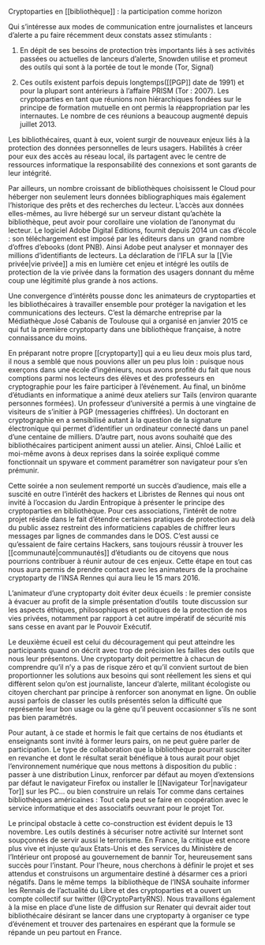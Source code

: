 Cryptoparties en [[bibliothèque]] : la participation comme horizon

  

Qui s’intéresse aux modes de communication entre journalistes et lanceurs d’alerte a pu faire récemment deux constats assez stimulants : 

1.  En dépit de ses besoins de protection très importants liés à ses activités passées ou actuelles de lanceurs d’alerte, Snowden utilise et promeut des outils qui sont à la portée de tout le monde (Tor, Signal)
    
2.  Ces outils existent parfois depuis longtemps([[PGP]] date de 1991) et pour la plupart sont antérieurs à l’affaire PRISM (Tor : 2007). Les cryptoparties en tant que réunions non hiérarchiques fondées sur le principe de formation mutuelle en ont permis la réappropriation par les internautes. Le nombre de ces réunions a beaucoup augmenté depuis juillet 2013.
    

  

Les bibliothécaires, quant à eux, voient surgir de nouveaux enjeux liés à la protection des données personnelles de leurs usagers. Habilités à créer pour eux des accès au réseau local, ils partagent avec le centre de ressources informatique la responsabilité des connexions et sont garants de leur intégrité.

Par ailleurs, un nombre croissant de bibliothèques choisissent le Cloud pour héberger non seulement leurs données bibliographiques mais également l’historique des prêts et des recherches du lecteur. L’accès aux données elles-mêmes, au livre hébergé sur un serveur distant qu’achète la bibliothèque, peut avoir pour corollaire une violation de l’anonymat du lecteur. Le logiciel Adobe Digital Editions, fournit depuis 2014 un cas d’école : son téléchargement est imposé par les éditeurs dans un  grand nombre d’offres d’ebooks (dont PNB). Ainsi Adobe peut analyser et monnayer des millions d’identifiants de lecteurs. La déclaration de l’IFLA sur la [[Vie privée|vie privée]] a mis en lumière cet enjeu et intégré les outils de protection de la vie privée dans la formation des usagers donnant du même coup une légitimité plus grande à nos actions. 

  

Une convergence d’intérêts pousse donc les animateurs de cryptoparties et les bibliothécaires à travailler ensemble pour protéger la navigation et les communications des lecteurs. C’est la démarche entreprise par la Médiathèque José Cabanis de Toulouse qui a organisé en janvier 2015 ce qui fut la première cryptoparty dans une bibliothèque française, à notre connaissance du moins. 

En préparant notre propre [[cryptoparty]] qui a eu lieu deux mois plus tard, il nous a semblé que nous pouvions aller un peu plus loin : puisque nous exerçons dans une école d’ingénieurs, nous avons profité du fait que nous comptions parmi nos lecteurs des élèves et des professeurs en cryptographie pour les faire participer à l’événement. Au final, un binôme d’étudiants en informatique a animé deux ateliers sur Tails (environ quarante personnes formées). Un professeur d’université a permis à une vingtaine de visiteurs de s’initier à PGP (messageries chiffrées). Un doctorant en cryptographie en a sensibilisé autant à la question de la signature électronique qui permet d’identifier un ordinateur connecté dans un panel d’une centaine de milliers. D’autre part, nous avons souhaité que des bibliothécaires participent animent aussi un atelier. Ainsi, Chloé Lailic et moi-même avons à deux reprises dans la soirée expliqué comme fonctionnait un spyware et comment paramétrer son navigateur pour s’en prémunir.

Cette soirée a non seulement remporté un succès d’audience, mais elle a suscité en outre l’intérêt des hackers et Libristes de Rennes qui nous ont invité à l’occasion du Jardin Entropique à présenter le principe des cryptoparties en bibliothèque. Pour ces associations, l’intérêt de notre projet réside dans le fait d’étendre certaines pratiques de protection au delà du public assez restreint des informaticiens capables de chiffrer leurs messages par lignes de commandes dans le DOS. C’est aussi ce qu’essaient de faire certains Hackers, sans toujours réussir à trouver les [[communauté|communautés]] d’étudiants ou de citoyens que nous pourrions contribuer à réunir autour de ces enjeux. Cette étape en tout cas nous aura permis de prendre contact avec les animateurs de la prochaine cryptoparty de l’INSA Rennes qui aura lieu le 15 mars 2016. 

  

L’animateur d’une cryptoparty doit éviter deux écueils : le premier consiste à évacuer au profit de la simple présentation d’outils  toute discussion sur les aspects éthiques, philosophiques et politiques de la protection de nos vies privées, notamment par rapport à cet autre impératif de sécurité mis sans cesse en avant par le Pouvoir Exécutif. 

Le deuxième écueil est celui du découragement qui peut atteindre les participants quand on décrit avec trop de précision les failles des outils que nous leur présentons. Une cryptoparty doit permettre à chacun de comprendre qu’il n’y a pas de risque zéro et qu’il convient surtout de bien proportionner les solutions aux besoins qui sont réellement les siens et qui diffèrent selon qu’on est journaliste, lanceur d’alerte, militant écologiste ou citoyen cherchant par principe à renforcer son anonymat en ligne. On oublie aussi parfois de classer les outils présentés selon la difficulté que représente leur bon usage ou la gène qu’il peuvent occasionner s’ils ne sont pas bien paramétrés.

  

Pour autant, à ce stade et hormis le fait que certains de nos étudiants et enseignants sont invité à former leurs pairs, on ne peut guère parler de participation. Le type de collaboration que la bibliothèque pourrait susciter en revanche et dont le résultat serait bénéfique à tous aurait pour objet l’environnement numérique que nous mettons à disposition du public : passer à une distribution Linux, renforcer par défaut au moyen d’extensions par défaut le navigateur Firefox ou installer le [[Navigateur Tor|navigateur Tor]] sur les PC… ou bien construire un relais Tor comme dans certaines bibliothèques américaines : Tout cela peut se faire en coopération avec le service informatique et des associatifs oeuvrant pour le projet Tor. 

  

Le principal obstacle à cette co-construction est évident depuis le 13 novembre. Les outils destinés à sécuriser notre activité sur Internet sont soupçonnés de servir aussi le terrorisme. En France, la critique est encore plus vive et injuste qu’aux Etats-Unis et des services du Ministère de l’Intérieur ont proposé au gouvernement de bannir Tor, heureusement sans succès pour l’instant. Pour l’heure, nous cherchons à définir le projet et ses attendus et construisons un argumentaire destiné à désarmer ces a priori négatifs. Dans le même temps  la bibliothèque de l’INSA souhaite informer les Rennais de l’actualité du Libre et des cryptoparties et a ouvert un compte collectif sur twitter (@CryptoPartyRNS). Nous travaillons également à la mise en place d’une liste de diffusion sur Renater qui devrait aider tout bibliothécaire désirant se lancer dans une cryptoparty à organiser ce type d’événement et trouver des partenaires en espérant que la formule se répande un peu partout en France.